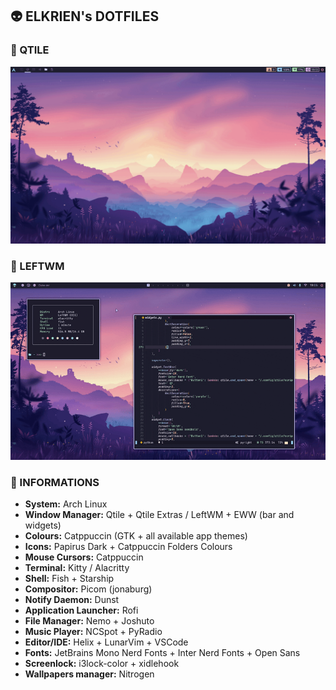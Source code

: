 ## 👽 ELKRIEN's DOTFILES

### 🐍 QTILE

<p align="center">
  <img src="https://raw.githubusercontent.com/elkrien/actina-dotfiles/main/assets/cat-qtile.gif" width="600px"/>
</p>

### 🦀 LEFTWM

<p align="center">
  <img src="https://raw.githubusercontent.com/elkrien/actina-dotfiles/main/assets/cat-leftwm.gif" width="600px"/>
</p>

### 🌼 INFORMATIONS

- **System:** Arch Linux
- **Window Manager:** Qtile + Qtile Extras / LeftWM + EWW (bar and widgets)
- **Colours:** Catppuccin (GTK + all available app themes)
- **Icons:** Papirus Dark + Catppuccin Folders Colours
- **Mouse Cursors:** Catppuccin
- **Terminal:** Kitty / Alacritty
- **Shell:** Fish + Starship
- **Compositor:** Picom (jonaburg)
- **Notify Daemon:** Dunst
- **Application Launcher:** Rofi
- **File Manager:** Nemo + Joshuto
- **Music Player:** NCSpot + PyRadio
- **Editor/IDE:** Helix + LunarVim + VSCode
- **Fonts:** JetBrains Mono Nerd Fonts + Inter Nerd Fonts + Open Sans
- **Screenlock:** i3lock-color + xidlehook
- **Wallpapers manager:** Nitrogen
